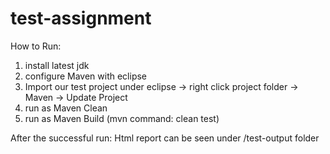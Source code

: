 # test-assignment

How to Run:

1. install latest jdk
2. configure Maven with eclipse
3. Import our test project under eclipse -> right click project folder -> Maven -> Update Project
4. run as Maven Clean 
5. run as Maven Build (mvn command: clean test)


After the successful run:
Html report can be seen under /test-output folder

